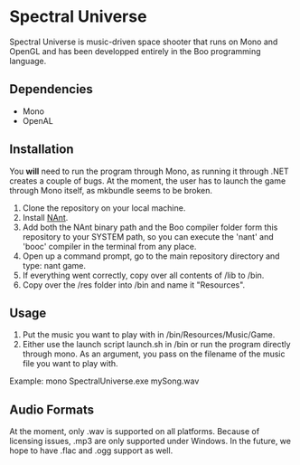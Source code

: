 Spectral Universe
=================

Spectral Universe is music-driven space shooter that runs on Mono and OpenGL and has been developped entirely in the Boo programming language.

Dependencies
------------
* Mono
* OpenAL

Installation
------------
You **will** need to run the program through Mono, as running it through .NET creates a couple of bugs. At the moment, the user has to launch the game through Mono itself, as mkbundle seems to be broken.

1. Clone the repository on your local machine.
2. Install [NAnt](http://nant.sourceforge.net/).
3. Add both the NAnt binary path and the Boo compiler folder form this repository to your SYSTEM path, so you can execute the 'nant' and 'booc' compiler in the terminal from any place.
4. Open up a command prompt, go to the main repository directory and type: nant game.
5. If everything went correctly, copy over all contents of /lib to /bin.
6. Copy over the /res folder into /bin and name it "Resources".

Usage
-----
1. Put the music you want to play with in /bin/Resources/Music/Game.
2. Either use the launch script launch.sh in /bin or run the program directly through mono. As an argument, you pass on the filename of the music file you want to play with.

Example: mono SpectralUniverse.exe mySong.wav

Audio Formats
-------------
At the moment, only .wav is supported on all platforms. Because of licensing issues, .mp3 are only supported under Windows. In the future, we hope to have .flac and .ogg support as well.